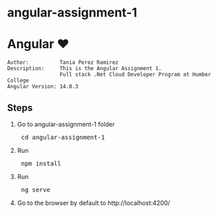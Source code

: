 # angular-assignment-1

<h1 class="nx-mt-2 nx-text-4xl nx-font-bold nx-tracking-tight">Angular ❤️</h1>

    Author:          Tania Perez Ramirez
    Description: 	 This is the Angular Assignment 1. 
	                 Full stack .Net Cloud Developer Program at Humber College
    Angular Version: 14.0.3
    
<h2 dir="auto">Steps</h2>
<ol>
	<li> Go to  angular-assignment-1 folder <pre> cd angular-assignment-1 </pre> </li>
	<li> Run <pre> npm install </pre></li>
	<li> Run <pre> ng serve </pre> </li>
	<li> Go to the browser by default to http://localhost:4200/ </li>
</ol>